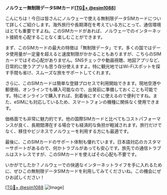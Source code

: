 **ノルウェー無制限データSIMカード[[TG💪+ @esim1088](https://t.me/s/esim1088)]**

こんにちは！今日は皆さんにノルウェーで使える無制限データSIMカードについて詳しくご紹介します。海外旅行や長期滞在を考えている方にとって、通信環境はとても重要ですよね。このSIMカードがあれば、ノルウェーでのインターネット接続を心配することなく楽しむことができます。

まず、このSIMカードの最大の特徴は「無制限データ」です。多くの国ではデータ使用量が一定量を超えると速度制限がかかることもありますが、こちらのSIMカードではその心配がありません。SNSチェックや動画視聴、地図アプリなど、日常的に使うアプリも思う存分使えますよ。特に観光地ではWi-Fiスポットを探す手間も省け、スムーズな旅をサポートしてくれます。

さらに、このSIMカードは簡単な登録プロセスで利用開始できます。現地空港や郵便局、オンラインでも購入可能なので、出発前に準備しておくことも可能です。特にオンラインで購入すれば、到着後にすぐに使えるので便利ですね。また、eSIMにも対応しているため、スマートフォンの機種に関係なく使用できます。

価格面でも非常に魅力的です。他の国際SIMカードと比べてもコストパフォーマンスが良く、長期間滞在する場合でも経済的な負担が軽減されます。旅行だけでなく、移住やビジネスでノルウェーを利用する方にも最適です。

最後に、このSIMカードのサポート体制も優れています。日本語対応のカスタマーサポートがあるので、何かトラブルがあっても安心です。旅先での通信トラブルはストレスですが、このSIMカードを使えばその心配も不要です。

いかがでしたか？ノルウェーでの快適なインターネットライフを手に入れるために、ぜひこの無制限データSIMカードを利用してみてくださいね。この機会にぜひお試しください！

[[TG💪+ @esim1088](https://t.me/s/esim1088) ![Image](https://i.postimg.cc/Y0z9fWf4/image.png)]